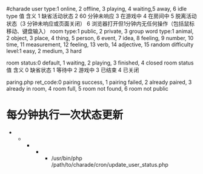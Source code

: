 #charade
user type:1 online, 2 offline, 3 playing, 4 waiting,5 away, 6 idle
type 值	含义
1	缺省活动状态
2	60 分钟未响应
3	在游戏中
4	在房间中
5	脱离活动状态（3 分钟未响应或页面关闭）
6	浏览器打开但1分钟内无任何操作（包括鼠标移动、键盘输入）
room type:1 public, 2 private, 3 group
word type:1 animal, 2 object, 3 place, 4 thing, 5 person, 6 event, 7 idea, 8 feeling, 9 number, 10 time, 11 measurement, 12 feeling, 13 verb, 14 adjective, 15 random
difficulty level:1 easy, 2 medium, 3 hard

room status:0 default, 1 waiting, 2 playing, 3 finished, 4 closed
room status 值	含义
0	缺省状态
1	等待中
2	游戏中
3	已结束
4	已关闭

paring.php ret_code:0 pairing success, 1 pairing failed, 2 already paired, 3 already in room, 4 room full, 5 room not found, 6 room not public

# 每分钟执行一次状态更新
* * * * * /usr/bin/php /path/to/charade/cron/update_user_status.php
